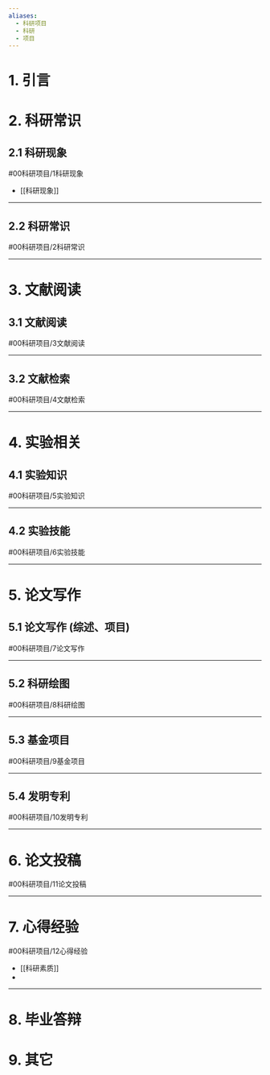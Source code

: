 ```yaml
---
aliases:
  - 科研项目
  - 科研
  - 项目
---
```


# 1. 引言

# 2. 科研常识
## 2.1 科研现象
#00科研项目/1科研现象 
- [[科研现象]]
---
## 2.2 科研常识
#00科研项目/2科研常识 

---

# 3. 文献阅读
## 3.1 文献阅读 
#00科研项目/3文献阅读

---
## 3.2 文献检索 
#00科研项目/4文献检索

---
# 4. 实验相关
## 4.1 实验知识
#00科研项目/5实验知识  

---
## 4.2 实验技能
#00科研项目/6实验技能

---
# 5. 论文写作
## 5.1 论文写作 (综述、项目)
#00科研项目/7论文写作 

---
## 5.2 科研绘图
#00科研项目/8科研绘图 

---
## 5.3 基金项目 
#00科研项目/9基金项目 


---
## 5.4 发明专利
#00科研项目/10发明专利 

---
# 6. 论文投稿
#00科研项目/11论文投稿 


---

# 7. 心得经验
#00科研项目/12心得经验
- [[科研素质]]
- 

---
# 8. 毕业答辩

# 9. 其它